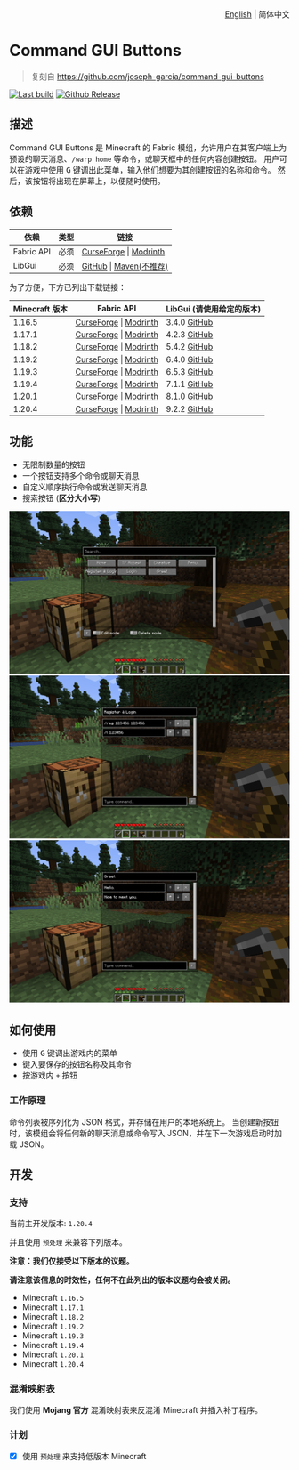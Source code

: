 <div align="right">
  <a title="English" href="./README.md">English</a>
  |
  简体中文
</div>

# Command GUI Buttons

> 复刻自 https://github.com/joseph-garcia/command-gui-buttons

[![Last build](https://img.shields.io/github/actions/workflow/status/MSDNicrosoft/Command-GUI-Buttons/Build.yml?label=Last%20build&style=flat-square)](https://github.com/MSDNicrosoft/Command-GUI-Buttons/actions/workflows/Build.yml)
[![Github Release](https://img.shields.io/github/v/release/MSDNicrosoft/Command-GUI-Buttons?label=Github%20Release&style=flat-square)](https://github.com/MSDNicrosoft/Command-GUI-Buttons/releases)

## 描述

Command GUI Buttons 是 Minecraft 的 Fabric 模组，允许用户在其客户端上为预设的聊天消息、`/warp home` 等命令，或聊天框中的任何内容创建按钮。
用户可以在游戏中使用 <kbd>G</kbd> 键调出此菜单，输入他们想要为其创建按钮的名称和命令。
然后，该按钮将出现在屏幕上，以便随时使用。

## 依赖

| 依赖         | 类型 | 链接                                                                                                                                                   |
|------------|----|------------------------------------------------------------------------------------------------------------------------------------------------------|
| Fabric API | 必须 | [CurseForge](https://www.curseforge.com/minecraft/mc-mods/fabric-api) \| [Modrinth](https://modrinth.com/mod/fabric-api/)                            | 
| LibGui     | 必须 | [GitHub](https://github.com/CottonMC/LibGui/releases) \| [Maven(不推荐)](https://server.bbkr.space/artifactory/libs-release/io/github/cottonmc/LibGui/) |

为了方便，下方已列出下载链接：

| Minecraft 版本 | Fabric API                                                                                                                                                      | LibGui (**请使用给定的版本**)                                                 |
|--------------|-----------------------------------------------------------------------------------------------------------------------------------------------------------------|-----------------------------------------------------------------------|
| 1.16.5       | [CurseForge](https://www.curseforge.com/minecraft/mc-mods/fabric-api/files?version=1.16.5) \| [Modrinth](https://modrinth.com/mod/fabric-api/versions?g=1.16.5) | 3.4.0 [GitHub](https://github.com/CottonMC/LibGui/releases/tag/3.4.0) |
| 1.17.1       | [CurseForge](https://www.curseforge.com/minecraft/mc-mods/fabric-api/files?version=1.17.1) \| [Modrinth](https://modrinth.com/mod/fabric-api/versions?g=1.17.1) | 4.2.3 [GitHub](https://github.com/CottonMC/LibGui/releases/tag/4.2.3) |
| 1.18.2       | [CurseForge](https://www.curseforge.com/minecraft/mc-mods/fabric-api/files?version=1.18.2) \| [Modrinth](https://modrinth.com/mod/fabric-api/versions?g=1.18.2) | 5.4.2 [GitHub](https://github.com/CottonMC/LibGui/releases/tag/5.4.2) |
| 1.19.2       | [CurseForge](https://www.curseforge.com/minecraft/mc-mods/fabric-api/files?version=1.19.2) \| [Modrinth](https://modrinth.com/mod/fabric-api/versions?g=1.19.2) | 6.4.0 [GitHub](https://github.com/CottonMC/LibGui/releases/tag/6.4.0) |
| 1.19.3       | [CurseForge](https://www.curseforge.com/minecraft/mc-mods/fabric-api/files?version=1.19.3) \| [Modrinth](https://modrinth.com/mod/fabric-api/versions?g=1.19.3) | 6.5.3 [GitHub](https://github.com/CottonMC/LibGui/releases/tag/6.5.3) |
| 1.19.4       | [CurseForge](https://www.curseforge.com/minecraft/mc-mods/fabric-api/files?version=1.19.4) \| [Modrinth](https://modrinth.com/mod/fabric-api/versions?g=1.19.4) | 7.1.1 [GitHub](https://github.com/CottonMC/LibGui/releases/tag/7.1.1) |
| 1.20.1       | [CurseForge](https://www.curseforge.com/minecraft/mc-mods/fabric-api/files?version=1.20.1) \| [Modrinth](https://modrinth.com/mod/fabric-api/versions?g=1.20.1) | 8.1.0 [GitHub](https://github.com/CottonMC/LibGui/releases/tag/8.1.0) |
| 1.20.4       | [CurseForge](https://www.curseforge.com/minecraft/mc-mods/fabric-api/files?version=1.20.4) \| [Modrinth](https://modrinth.com/mod/fabric-api/versions?g=1.20.4) | 9.2.2 [GitHub](https://github.com/CottonMC/LibGui/releases/tag/9.2.2) |

## 功能

- 无限制数量的按钮
- 一个按钮支持多个命令或聊天消息
- 自定义顺序执行命令或发送聊天消息
- 搜索按钮 (**区分大小写**)

![Main Page](./.github/preview/main_page.png)
![Command Edit](./.github/preview/command.png)
![Message Edit](.github/preview/message.png)

## 如何使用

- 使用 <kbd>G</kbd> 键调出游戏内的菜单
- 键入要保存的按钮名称及其命令
- 按游戏内 `+` 按钮

### 工作原理

命令列表被序列化为 JSON 格式，并存储在用户的本地系统上。
当创建新按钮时，该模组会将任何新的聊天消息或命令写入 JSON，并在下一次游戏启动时加载 JSON。

## 开发

### 支持

当前主开发版本: `1.20.4`

并且使用 `预处理` 来兼容下列版本。

**注意：我们仅接受以下版本的议题。**

**请注意该信息的时效性，任何不在此列出的版本议题均会被关闭。**

- Minecraft `1.16.5`
- Minecraft `1.17.1`
- Minecraft `1.18.2`
- Minecraft `1.19.2`
- Minecraft `1.19.3`
- Minecraft `1.19.4`
- Minecraft `1.20.1`
- Minecraft `1.20.4`

### 混淆映射表

我们使用 **Mojang 官方** 混淆映射表来反混淆 Minecraft 并插入补丁程序。

### 计划

- [x] 使用 `预处理` 来支持低版本 Minecraft